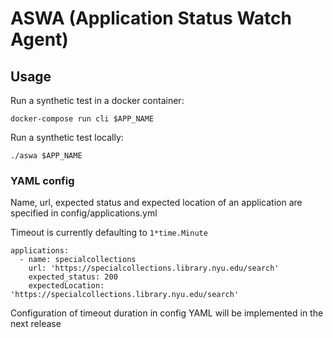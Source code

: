 # ASWA (Application Status Watch Agent)

## Usage

Run a synthetic test in a docker container:

```
docker-compose run cli $APP_NAME
```

Run a synthetic test locally:

```
./aswa $APP_NAME
```

### YAML config

Name, url, expected status and expected location of an application are specified in config/applications.yml

Timeout is currently defaulting to `1*time.Minute`
~~~ {.yml}
applications:
  - name: specialcollections
    url: 'https://specialcollections.library.nyu.edu/search'
    expected_status: 200
    expectedLocation: 'https://specialcollections.library.nyu.edu/search'
~~~


Configuration of timeout duration in config YAML will be implemented in the next release